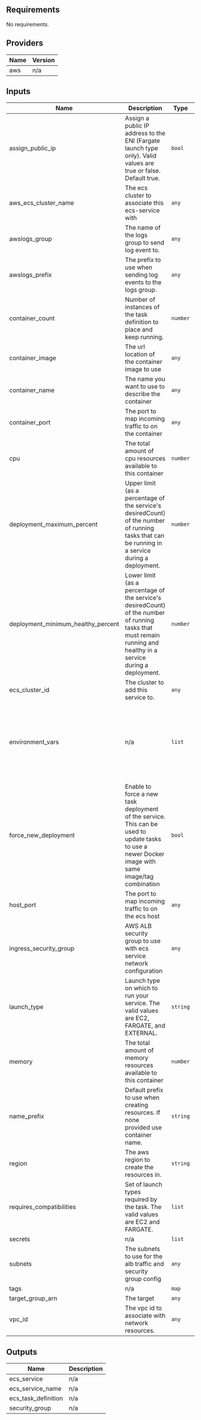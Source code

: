 ## Requirements

No requirements.

## Providers

| Name | Version |
|------|---------|
| aws | n/a |

## Inputs

| Name | Description | Type | Default | Required |
|------|-------------|------|---------|:--------:|
| assign\_public\_ip | Assign a public IP address to the ENI (Fargate launch type only). Valid values are true or false. Default true. | `bool` | `true` | no |
| aws\_ecs\_cluster\_name | The ecs cluster to associate this ecs-service with | `any` | n/a | yes |
| awslogs\_group | The name of the logs group to send log event to. | `any` | n/a | yes |
| awslogs\_prefix | The prefix to use when sending log events to the logs group. | `any` | n/a | yes |
| container\_count | Number of instances of the task definition to place and keep running. | `number` | `3` | no |
| container\_image | The url location of the container image to use | `any` | n/a | yes |
| container\_name | The name you want to use to describe the container | `any` | n/a | yes |
| container\_port | The port to map incoming traffic to on the container | `any` | n/a | yes |
| cpu | The total amount of cpu resources available to this container | `number` | `256` | no |
| deployment\_maximum\_percent | Upper limit (as a percentage of the service's desiredCount) of the number of running tasks that can be running in a service during a deployment. | `number` | `100` | no |
| deployment\_minimum\_healthy\_percent | Lower limit (as a percentage of the service's desiredCount) of the number of running tasks that must remain running and healthy in a service during a deployment. | `number` | `10` | no |
| ecs\_cluster\_id | The cluster to add this service to. | `any` | n/a | yes |
| environment\_vars | n/a | `list` | <pre>[<br>  {<br>    "name": "NODE_ENV",<br>    "value": "production"<br>  },<br>  {<br>    "name": "NO_COLOR",<br>    "value": "true"<br>  }<br>]</pre> | no |
| force\_new\_deployment | Enable to force a new task deployment of the service. This can be used to update tasks to use a newer Docker image with same image/tag combination | `bool` | `false` | no |
| host\_port | The port to map incoming traffic to on the ecs host | `any` | `null` | no |
| ingress\_security\_group | AWS ALB security group to use with ecs service network  configuration | `any` | n/a | yes |
| launch\_type | Launch type on which to run your service. The valid values are EC2, FARGATE, and EXTERNAL. | `string` | `"FARGATE"` | no |
| memory | The total amount of memory resources available to this container | `number` | `512` | no |
| name\_prefix | Default prefix to use when creating resources. If none provided use container name. | `string` | `""` | no |
| region | The aws region to create the resources in. | `string` | `"us-east-1"` | no |
| requires\_compatibilities | Set of launch types required by the task. The valid values are EC2 and FARGATE. | `list` | <pre>[<br>  "FARGATE"<br>]</pre> | no |
| secrets | n/a | `list` | `[]` | no |
| subnets | The subnets to use for the alb traffic and security group config | `any` | n/a | yes |
| tags | n/a | `map` | `{}` | no |
| target\_group\_arn | The target | `any` | n/a | yes |
| vpc\_id | The vpc id to associate with network resources. | `any` | n/a | yes |

## Outputs

| Name | Description |
|------|-------------|
| ecs\_service | n/a |
| ecs\_service\_name | n/a |
| ecs\_task\_definition | n/a |
| security\_group | n/a |
